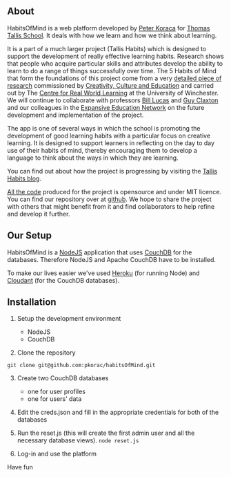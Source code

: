 ## About

HabitsOfMind is a web platform developed by [Peter Koraca](http://www.peterkoraca.com) for [Thomas Tallis School](http://www.thomastallis.co.uk/). It deals with how we learn and how we think about learning.

It is a part of a much larger project (Tallis Habits) which is designed to support the development of really effective learning habits. Research shows that people who acquire particular skills and attributes develop the ability to learn to do a range of things successfully over time. The 5 Habits of Mind that form the foundations of this project come from a very [detailed piece of research](http://www.google.com/url?q=http%3A%2F%2Fwww.creativitycultureeducation.org%2Fprogression-in-creativity-developing-new-forms-of-assessment&sa=D&sntz=1&usg=AFQjCNEaOS1AiJ5se1xfJZcJFwBPN0V79A) commissioned by [Creativity, Culture and Education](http://www.creativitycultureeducation.org/) and carried out by The [Centre for Real World Learning](http://www.winchester.ac.uk/aboutus/lifelonglearning/CentreforRealWorldLearning) at the University of Winchester. We will continue to collaborate with professors [Bill Lucas](http://www.winchester.ac.uk/about-us/centre-for-lifelong-learning/centre-for-real-world-learning/people-profiles/bill-lucas) and [Guy Claxton](http://www.guyclaxton.com/) and our colleagues in the [Expansive Education Network](http://www.expansiveeducation.net/) on the future development and implementation of the project.

The app is one of several ways in which the school is promoting the development of good learning habits with a particular focus on creative learning. It is designed to support learners in reflecting on the day to day use of their habits of mind, thereby encouraging them to develop a language to think about the ways in which they are learning.

You can find out about how the project is progressing by visiting the [Tallis Habits blog](http://tallishabits.tumblr.com/).

[All the code](https://github.com/pkorac/habitsOfMind) produced for the project is opensource and under MIT licence. You can find our repository over at [github](https://github.com/pkorac/habitsOfMind). We hope to share the project with others that might benefit from it and find collaborators to help refine and develop it further.

## Our Setup
HabitsOfMind is a [NodeJS](http://nodejs.org) application that uses [CouchDB](http://couchdb.apache.org) for the databases.
Therefore NodeJS and Apache CouchDB have to be installed.

To make our lives easier we've used [Heroku](http://www.heroku.com) (for running Node) and [Cloudant](https://cloudant.com) (for the CouchDB databases).


## Installation
1. Setup the development environment
   - NodeJS
   - CouchDB

2. Clone the repository
```
git clone git@github.com:pkorac/habitsOfMind.git
```

3. Create two CouchDB databases
   - one for user profiles
   - one for users' data

4. Edit the creds.json and fill in the appropriate credentials for both of the databases


5. Run the reset.js (this will create the first admin user and all the necessary database views).
``` node reset.js ```	


6. Log-in and use the platform


Have fun
